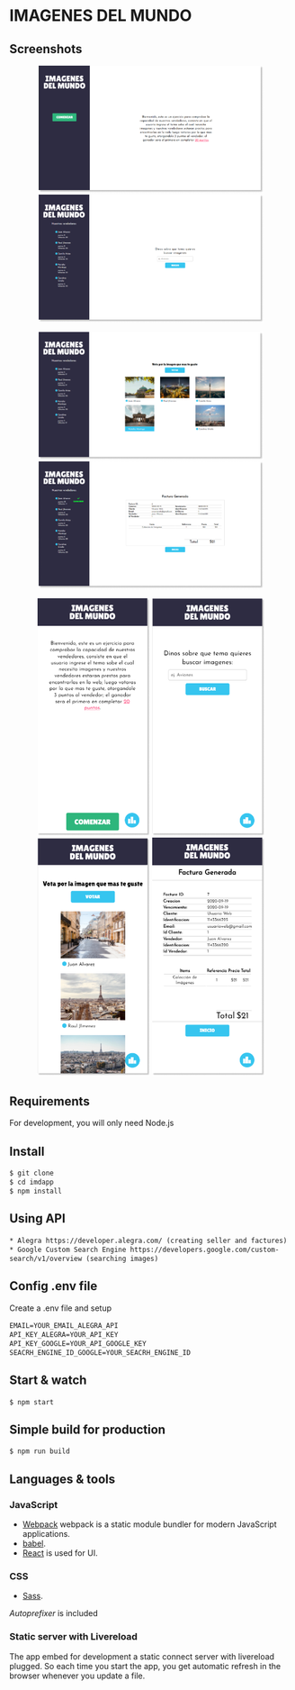 # IMAGENES DEL MUNDO

## Screenshots

<p align="center">
  <img width="400px" src="./screenshots/home-desktop.PNG">
  <img width="400px" src="./screenshots/search-desktop.PNG">
</p>
<p align="center">
  <img width="400px" src="./screenshots/vote-desktop.PNG">
  <img width="400px" src="./screenshots/facture-desktop.PNG">
</p>

<p align="center">
  <img width="200px" src="./screenshots/home-mobile.PNG">
  <img width="200px" src="./screenshots/seacrh-mobile.PNG">
  <img width="200px" src="./screenshots/vote-mobile.PNG">
  <img width="200px" src="./screenshots/facture-mobile.PNG">
</p>

## Requirements

For development, you will only need Node.js

## Install

    $ git clone
    $ cd imdapp
    $ npm install

## Using API
    * Alegra https://developer.alegra.com/ (creating seller and factures)
    * Google Custom Search Engine https://developers.google.com/custom-search/v1/overview (searching images)

## Config .env file
Create a .env file and setup

    EMAIL=YOUR_EMAIL_ALEGRA_API
    API_KEY_ALEGRA=YOUR_API_KEY
    API_KEY_GOOGLE=YOUR_API_GOOGLE_KEY
    SEACRH_ENGINE_ID_GOOGLE=YOUR_SEACRH_ENGINE_ID

## Start & watch

    $ npm start

## Simple build for production

    $ npm run build

## Languages & tools

### JavaScript

- [Webpack](https://webpack.js.org/) webpack is a static module bundler for modern JavaScript applications. 
- [babel](https://babeljs.io/).
- [React](http://facebook.github.io/react) is used for UI.

### CSS

- [Sass](https://sass-lang.com/).

_Autoprefixer_ is included

### Static server with Livereload

The app embed for development a static connect server with livereload plugged.
So each time you start the app, you get automatic refresh in the browser whenever you update a file.
